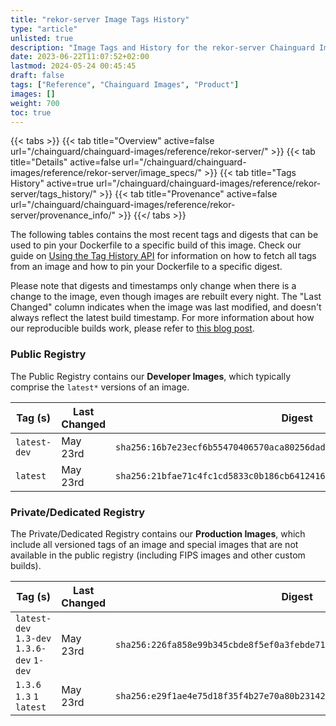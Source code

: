 ```yaml
---
title: "rekor-server Image Tags History"
type: "article"
unlisted: true
description: "Image Tags and History for the rekor-server Chainguard Image"
date: 2023-06-22T11:07:52+02:00
lastmod: 2024-05-24 00:45:45
draft: false
tags: ["Reference", "Chainguard Images", "Product"]
images: []
weight: 700
toc: true
---
```


{{< tabs >}}
{{< tab title="Overview" active=false url="/chainguard/chainguard-images/reference/rekor-server/" >}}
{{< tab title="Details" active=false url="/chainguard/chainguard-images/reference/rekor-server/image_specs/" >}}
{{< tab title="Tags History" active=true url="/chainguard/chainguard-images/reference/rekor-server/tags_history/" >}}
{{< tab title="Provenance" active=false url="/chainguard/chainguard-images/reference/rekor-server/provenance_info/" >}}
{{</ tabs >}}

The following tables contains the most recent tags and digests that can be used to pin your Dockerfile to a specific build of this image. Check our guide on [Using the Tag History API](/chainguard/chainguard-images/using-the-tag-history-api/) for information on how to fetch all tags from an image and how to pin your Dockerfile to a specific digest.

Please note that digests and timestamps only change when there is a change to the image, even though images are rebuilt every night. The "Last Changed" column indicates when the image was last modified, and doesn't always reflect the latest build timestamp. For more information about how our reproducible builds work, please refer to [this blog post](https://www.chainguard.dev/unchained/reproducing-chainguards-reproducible-image-builds).

### Public Registry
The Public Registry contains our **Developer Images**, which typically comprise the `latest*` versions of an image.

| Tag (s)       | Last Changed | Digest                                                                    |
|---------------|--------------|---------------------------------------------------------------------------|
|  `latest-dev` | May 23rd     | `sha256:16b7e23ecf6b55470406570aca80256dad59efa00bf16898783a4f20a9e1d983` |
|  `latest`     | May 23rd     | `sha256:21bfae71c4fc1cd5833c0b186cb64124168f8f2d84464a3b23afae8b10839438` |


### Private/Dedicated Registry
The Private/Dedicated Registry contains our **Production Images**, which include all versioned tags of an image and special images that are not available in the public registry (including FIPS images and other custom builds).

| Tag (s)                                     | Last Changed | Digest                                                                    |
|---------------------------------------------|--------------|---------------------------------------------------------------------------|
|  `latest-dev` `1.3-dev` `1.3.6-dev` `1-dev` | May 23rd     | `sha256:226fa858e99b345cbde8f5ef0a3febde71fbeb5b823d8902f189882611e0d929` |
|  `1.3.6` `1.3` `1` `latest`                 | May 23rd     | `sha256:e29f1ae4e75d18f35f4b27e70a80b23142572254960a38e0288b1a3f127d98b5` |

